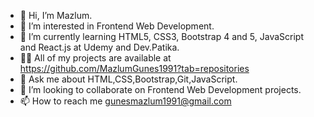 - 👋 Hi, I’m Mazlum.
- 👀 I’m interested in Frontend Web Development.
- 🌱 I’m currently learning HTML5, CSS3, Bootstrap 4 and 5, JavaScript and React.js at Udemy and Dev.Patika.
- 👨‍💻  All of my projects are available at https://github.com/MazlumGunes1991?tab=repositories
- 💬 Ask me about HTML,CSS,Bootstrap,Git,JavaScript.
- 💞️ I’m looking to collaborate on Frontend Web Development projects.
- 📫 How to reach me gunesmazlum1991@gmail.com

<!---
MazlumGunes1991/MazlumGunes1991 is a ✨ special ✨ repository because its `README.md` (this file) appears on your GitHub profile.
You can click the Preview link to take a look at your changes.
--->
